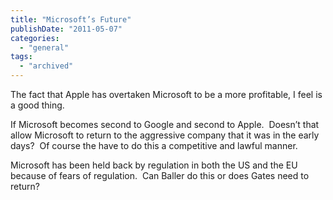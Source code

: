 ```yaml
---
title: "Microsoft’s Future"
publishDate: "2011-05-07"
categories: 
  - "general"
tags:
  - "archived"
---
```


The fact that Apple has overtaken Microsoft to be a more profitable, I feel is a good thing.

If Microsoft becomes second to Google and second to Apple.  Doesn’t that allow Microsoft to return to the aggressive company that it was in the early days?  Of course the have to do this a competitive and lawful manner.

Microsoft has been held back by regulation in both the US and the EU because of fears of regulation.  Can Baller do this or does Gates need to return?
